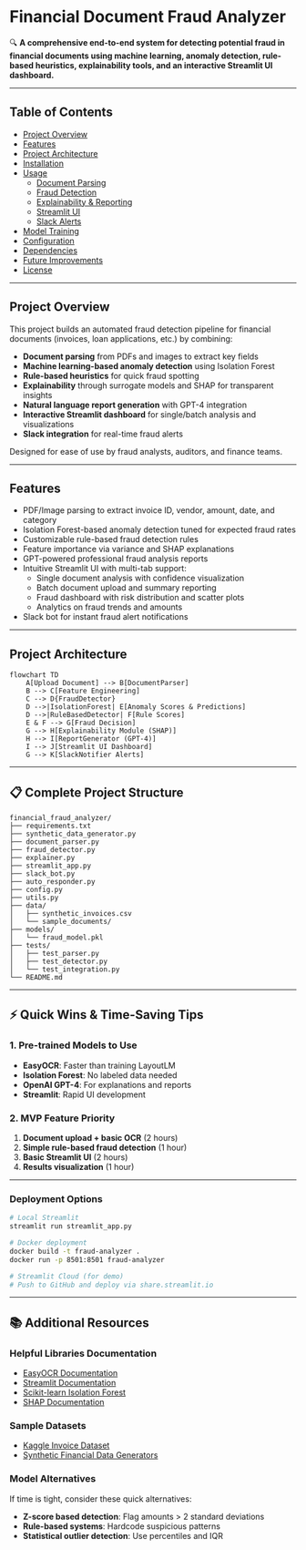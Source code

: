 # Financial Document Fraud Analyzer

🔍 **A comprehensive end-to-end system for detecting potential fraud in financial documents using machine learning, anomaly detection, rule-based heuristics, explainability tools, and an interactive Streamlit UI dashboard.**

---

## Table of Contents
- [Project Overview](#project-overview)
- [Features](#features)
- [Project Architecture](#project-architecture)
- [Installation](#installation)
- [Usage](#usage)
  - [Document Parsing](#document-parsing)
  - [Fraud Detection](#fraud-detection)
  - [Explainability & Reporting](#explainability--reporting)
  - [Streamlit UI](#streamlit-ui)
  - [Slack Alerts](#slack-alerts)
- [Model Training](#model-training)
- [Configuration](#configuration)
- [Dependencies](#dependencies)
- [Future Improvements](#future-improvements)
- [License](#license)

---

## Project Overview

This project builds an automated fraud detection pipeline for financial documents (invoices, loan applications, etc.) by combining:

- **Document parsing** from PDFs and images to extract key fields
- **Machine learning-based anomaly detection** using Isolation Forest
- **Rule-based heuristics** for quick fraud spotting
- **Explainability** through surrogate models and SHAP for transparent insights
- **Natural language report generation** with GPT-4 integration
- **Interactive Streamlit dashboard** for single/batch analysis and visualizations
- **Slack integration** for real-time fraud alerts

Designed for ease of use by fraud analysts, auditors, and finance teams.

---

## Features

- PDF/Image parsing to extract invoice ID, vendor, amount, date, and category
- Isolation Forest-based anomaly detection tuned for expected fraud rates
- Customizable rule-based fraud detection rules
- Feature importance via variance and SHAP explanations
- GPT-powered professional fraud analysis reports
- Intuitive Streamlit UI with multi-tab support:
  - Single document analysis with confidence visualization
  - Batch document upload and summary reporting
  - Fraud dashboard with risk distribution and scatter plots
  - Analytics on fraud trends and amounts
- Slack bot for instant fraud alert notifications

---

## Project Architecture

```text
flowchart TD
    A[Upload Document] --> B[DocumentParser]
    B --> C[Feature Engineering]
    C --> D{FraudDetector}
    D -->|IsolationForest| E[Anomaly Scores & Predictions]
    D -->|RuleBasedDetector| F[Rule Scores]
    E & F --> G[Fraud Decision]
    G --> H[Explainability Module (SHAP)]
    H --> I[ReportGenerator (GPT-4)]
    I --> J[Streamlit UI Dashboard]
    G --> K[SlackNotifier Alerts]
```

---

## 📋 Complete Project Structure

```text
financial_fraud_analyzer/
├── requirements.txt
├── synthetic_data_generator.py
├── document_parser.py
├── fraud_detector.py
├── explainer.py
├── streamlit_app.py
├── slack_bot.py
├── auto_responder.py
├── config.py
├── utils.py
├── data/
│   ├── synthetic_invoices.csv
│   └── sample_documents/
├── models/
│   └── fraud_model.pkl
├── tests/
│   ├── test_parser.py
│   ├── test_detector.py
│   └── test_integration.py
└── README.md
```
---

## ⚡ Quick Wins & Time-Saving Tips

### 1. Pre-trained Models to Use
- **EasyOCR**: Faster than training LayoutLM
- **Isolation Forest**: No labeled data needed
- **OpenAI GPT-4**: For explanations and reports
- **Streamlit**: Rapid UI development

### 2. MVP Feature Priority
1. **Document upload + basic OCR** (2 hours)
2. **Simple rule-based fraud detection** (1 hour)
3. **Basic Streamlit UI** (2 hours)
4. **Results visualization** (1 hour)

---
### Deployment Options
```bash
# Local Streamlit
streamlit run streamlit_app.py

# Docker deployment
docker build -t fraud-analyzer .
docker run -p 8501:8501 fraud-analyzer

# Streamlit Cloud (for demo)
# Push to GitHub and deploy via share.streamlit.io
```
---

## 📚 Additional Resources

### Helpful Libraries Documentation
- [EasyOCR Documentation](https://github.com/JaidedAI/EasyOCR)
- [Streamlit Documentation](https://docs.streamlit.io/)
- [Scikit-learn Isolation Forest](https://scikit-learn.org/stable/modules/generated/sklearn.ensemble.IsolationForest.html)
- [SHAP Documentation](https://shap.readthedocs.io/)

### Sample Datasets
- [Kaggle Invoice Dataset](https://www.kaggle.com/datasets)
- [Synthetic Financial Data Generators](https://github.com/sdv-dev/SDV)

### Model Alternatives
If time is tight, consider these quick alternatives:
- **Z-score based detection**: Flag amounts > 2 standard deviations
- **Rule-based systems**: Hardcode suspicious patterns
- **Statistical outlier detection**: Use percentiles and IQR

